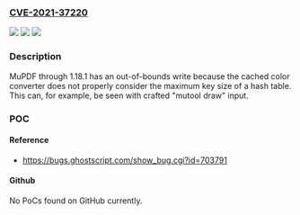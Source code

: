 ### [CVE-2021-37220](https://cve.mitre.org/cgi-bin/cvename.cgi?name=CVE-2021-37220)
![](https://img.shields.io/static/v1?label=Product&message=n%2Fa&color=blue)
![](https://img.shields.io/static/v1?label=Version&message=n%2Fa&color=blue)
![](https://img.shields.io/static/v1?label=Vulnerability&message=n%2Fa&color=brighgreen)

### Description

MuPDF through 1.18.1 has an out-of-bounds write because the cached color converter does not properly consider the maximum key size of a hash table. This can, for example, be seen with crafted "mutool draw" input.

### POC

#### Reference
- https://bugs.ghostscript.com/show_bug.cgi?id=703791

#### Github
No PoCs found on GitHub currently.

